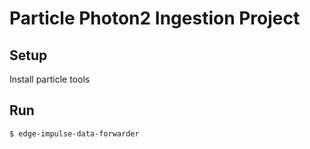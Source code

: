 # Particle Photon2 Ingestion Project


## Setup
Install particle tools

## Run

```
$ edge-impulse-data-forwarder
```
